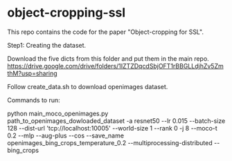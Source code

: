 # object-cropping-ssl
This repo contains the code for the paper "Object-cropping for SSL".


Step1: Creating the dataset.

Download the five dicts from this folder and put them in the main repo.
https://drive.google.com/drive/folders/1IZTZDqcdSbjOFT1rBBGLLdjhZv5ZmthM?usp=sharing


Follow create_data.sh to download openimages dataset.

Commands to run:

python main_moco_openimages.py path_to_openimages_dowloaded_dataset -a resnet50 --lr 0.015 --batch-size 128 --dist-url 'tcp://localhost:10005' --world-size 1 --rank 0  -j 8 --moco-t 0.2 --mlp --aug-plus --cos --save_name openimages_bing_crops_temperature_0.2 --multiprocessing-distributed --bing_crops
